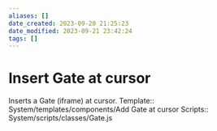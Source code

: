 ```yaml
---
aliases: []
date_created: 2023-09-20 21:25:23
date_modified: 2023-09-21 23:42:24
tags: []
---
```


# Insert Gate at cursor

Inserts a Gate (iframe) at cursor.
Template:: System/templates/components/Add Gate at cursor
Scripts:: System/scripts/classes/Gate.js
